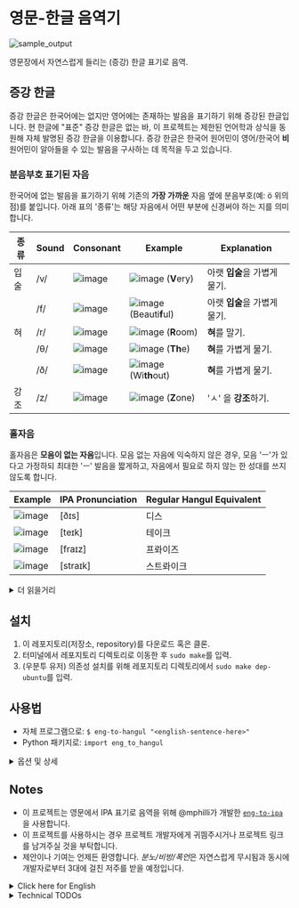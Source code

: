 # 영문-한글 음역기

![sample_output](https://github.com/user-attachments/assets/dc1cfa83-eb2e-4f39-a6ff-da6bf3c954b0)

영문장에서 자연스럽게 들리는 (증강) 한글 표기로 음역.

## 증강 한글

증강 한글은 한국어에는 없지만 영어에는 존재하는 발음을 표기하기 위해 증강된 한글입니다. 현 한글에 "표준" 증강 한글은 없는 바, 이 프로젝트는 제한된 언어학과 상식을 동원해 자체 발명된 증강 한글을 이용합니다. 증강 한글은 한국어 원어민이 영어/한국어 **비**원어민이 알아들을 수 있는 발음을 구사하는 데 목적을 두고 있습니다.

### 분음부호 표기된 자음

한국어에 없는 발음을 표기하기 위헤 기존의 **가장 가까운** 자음 옆에 분음부호(예: ö 위의 점)를 붙입니다. 아래 표의 '종류'는 해당 자음에서 어떤 부분에 신경써야 하는 지를 의미합니다.

| 종류   	| Sound 	| Consonant                                                                               	| Example     | Explanation                    |
|--------	|-------	|-----------	                                                                              |-----------	|-------------                   |
| 입술    	| /v/   	| ![image](https://github.com/user-attachments/assets/0cbf93f6-a3b5-4e44-b3cf-4478054edfbc) | ![image](https://github.com/user-attachments/assets/2253aa94-ad86-4bc7-85bb-e8bc9fa09525) (**V**ery)      | 아랫 **입술**을 가볍게 물기. |
|        	| /f/   	| ![image](https://github.com/user-attachments/assets/81f56f07-5c2e-41f6-8931-816125a8b8d4) | ![image](https://github.com/user-attachments/assets/0c88cd99-abeb-4d70-83f1-cd203972ce2d) (Beauti**f**ul) | 아랫 **입술**을 가볍게 물기. |
| 혀    	| /r/   	| ![image](https://github.com/user-attachments/assets/e0d3a86d-8d4b-4d75-b06a-e628912ae4ac) | ![image](https://github.com/user-attachments/assets/2a5f9a45-9019-4c64-91ed-68e58f8c4964) (**R**oom)      | **혀**를 말기.            |
|        	| /θ/   	| ![image](https://github.com/user-attachments/assets/bcf3ffcb-10be-4147-94e0-7140f6f693f6)	| ![image](https://github.com/user-attachments/assets/7941149e-79e2-4c9c-b4b6-720cc393aab3) (**Th**e)       | **혀**를 가볍게 물기.      |
|        	| /ð/   	| ![image](https://github.com/user-attachments/assets/0187de51-973c-4819-986a-b1255a892d63) | ![image](https://github.com/user-attachments/assets/2f56d68b-159b-4e55-8c7d-a0e4f63f354c) (Wi**th**out)   | **혀**를 가볍게 물기.      |
| 강조   	| /z/   	| ![image](https://github.com/user-attachments/assets/da010c74-3779-4a8a-9b42-4931c52689d2)	| ![image](https://github.com/user-attachments/assets/eaba1bce-df31-4c07-a42e-8272b597189d) (**Z**one)      | 'ㅅ' 을 **강조**하기.      |

### 홀자음

홀자음은 **모음이 없는 자음**입니다. 모음 없는 자음에 익숙하지 않은 경우, 모음 'ㅡ'가 있다고 가정하되 최대한 'ㅡ' 발음을 짧게하고, 자음에서 필요로 하지 않는 한 성대를 쓰지 않도록 합니다.

| Example | IPA Pronunciation | Regular Hangul Equivalent |
|---------|-------------------|---------------------------|
| ![image](https://github.com/user-attachments/assets/0c981773-d7bd-4541-9148-55d835bef5e7) | [ðɪs]    | 디스      |
| ![image](https://github.com/user-attachments/assets/0fe76b9d-4ea3-45d9-982f-0efdebbadd58) | [teɪk]   | 테이크    |
| ![image](https://github.com/user-attachments/assets/595ddcc9-1f00-4a7e-9a1c-a3a228f69fda) | [fraɪz]  | 프롸이즈   |
| ![image](https://github.com/user-attachments/assets/cda0479f-c564-424c-9205-bc456c1831ff) | [straɪk] | 스트롸이크 |

<details>
  <summary>더 읽을거리</summary>

### 동기

이 프로젝트의 기본 철학은 "묘사할 수 있는 만큼 상상할 수 있다"입니다.

한국어 원어민이라면 흔히 한국어에는 없는 영어를 발음하는데 어려움을 겪는데, 심한 경우 이는 한국어 비원어민이 알아듣기 힘든 발음 문제로 이어집니다. 이는 한국인이 해당 발음을 "상상하기 힘들다"는 점에서 비롯되는 것으로 (예: 자음 클러스터 - 모음 없는 자음들의 묶음), 특히 발음을 "한글"로 상상하는 경향이 있는 한국어 원어민들에게는 한글로 묘사할 수 있는 발음의 한계가 사용자 스스로의 발음 한계로 이어지기 쉽습니다.

이 문제에 대한 이 프로젝트의 해결책은 기존 한글에 **분음부호와 홀자음**을 추가해 한글 사용자로 하여금 해당 발음들을 "상상할 수 있도록" 만들자는 것입니다. 분음부호는 한글에 없는 발음(/f/, /v/, /z/, /r/, /θ/, /ð/)을 위해, 홀자음은 한국어에 없는 자음 클러스터를 묘사하기 위해 사용됩니다. 분음부호와 홀자음으로 증강된 한글은 이에 익숙하지 않은 한글 사용자들도 쉽게 이해하고 읽을 수 있도록 의도적으로 설계되었습니다. 예를 들어, 분음부호가 붙은 'ㄸ'은 음가 /θ/를 갖지만 분음부호를 무시하고도 /θ/에 가장 근사한 발음인 'ㄸ'으로 해석될 수 있습니다.

### 개인적 사색

영문 알파벳을 이용하는 대다수의 언어들은 자체 언어에 적절한 발음을 표기하기 위해 흔히 분음부호를 활용합니다 (예: /œ/("외") 발음을 위해 가장 가까운 알파벳인 "o" 에 분음부호 움라우트(Unlaut)를 붙여 "ö"). 더 나아가, 반대로 혹 사용하지 *않는* 알파벳이 생기더라도 이를 외국어 발음을 묘사하는 데 이용하는데 (예: 이탈리아어 자체에는 k나 y가 없지만 외국어 표기를 위해 사용), 개인적 소견은 한글은 이와 정반대로 분음부호를 활용할 수 있다는 것입니다. 즉, 한글은 *외국어를 위해* 분음부호를 사용하고, 분음부호가 없는 글자를 통상적 한국어 표기를 위해 사용할 수 있을 것입니다. 

([블로그 포스트 (영문)](https://gwangmu.medium.com/extending-hangul-for-english-70e8be3fc6ef): 증강 한글에 대한 초창기 구상)

</details>
  
## 설치
 
1. 이 레포지토리(저장소, repository)를 다운로드 혹은 클론.
2. 터미널에서 레포지토리 디렉토리로 이동한 후 `sudo make`를 입력.
3. (우분투 유저) 의존성 설치를 위해 레포지토리 디렉토리에서 `sudo make dep-ubuntu`를 입력.

## 사용법

 * 자체 프로그램으로: `$ eng-to-hangul "<english-sentence-here>"`
 * Python 패키지로: `import eng_to_hangul`

<details>
  <summary>옵션 및 상세</summary>
  
 * 자체 프로그램 옵션
    * `-f <filename>`: `<filename>` 파일에서 읽은 후 한 줄씩 음역.
    * `-D`: 결과를 GUI에 그리지 않고 터미널에만 출력.
    * `-o <filename>`: 결과를 `<filename>`에 저장 (기본값: 화면).
    * `-s`: 표준 한글 표기로 결과 생성.
    * `-M`: 분음부호 끄기.
    * `-C`: 홀자음에 모음 'ㅡ'을 덧붙임.
    * `-r`: 가능한 모든 발음을 결과로 받기.
 * Python 패키지
    * (향후 추가 예정)

</details>

## Notes

 * 이 프로젝트는 영문에서 IPA 표기로 음역을 위해 @mphilli가 개발한 [`eng-to-ipa`](https://github.com/mphilli/English-to-IPA)을 사용합니다.
 * 이 프로젝트를 사용하시는 경우 프로젝트 개발자에게 귀띔주시거나 프로젝트 링크를 남겨주실 것을 부탁합니다.
 * 제안이나 기여는 언제든 환영합니다. *분노/비방/폭언*은 자연스럽게 무시됨과 동시에 개발자로부터 3대에 걸친 저주를 받을 예정입니다.

<details>
  <summary>Click here for English</summary>

# English to Hangul

![sample_output](https://github.com/user-attachments/assets/dc1cfa83-eb2e-4f39-a6ff-da6bf3c954b0)

English sentence to naturally-sounding (augmented) Hangul notation.

## About Augmented Hangul

Augmented Hangul is an augmented Hangul for pronunciation that doesn't exist in Korean but does exist in English. Since there is no "standard" augmentation, this project invented it using limited knowledge of linguistics and, of course, common sense. The purpose is to help native Korean speakers pronounce English better, or at least _recognizable_ to someone non-native in not only Korean but also _English_.

### Consonants with Diacritical Marks

The diacritical marks were purposefully added to the closest Hangul consonants. The class suggests what needs attention.

| Class  	| Sound 	| Consonant                                                                               	| Example     | Explanation                    |
|--------	|-------	|-----------	                                                                              |-----------	|-------------                   |
| Lip    	| /v/   	| ![image](https://github.com/user-attachments/assets/0cbf93f6-a3b5-4e44-b3cf-4478054edfbc) | ![image](https://github.com/user-attachments/assets/2253aa94-ad86-4bc7-85bb-e8bc9fa09525) (**V**ery)      | Softly bite the lower **lip**. |
|        	| /f/   	| ![image](https://github.com/user-attachments/assets/81f56f07-5c2e-41f6-8931-816125a8b8d4) | ![image](https://github.com/user-attachments/assets/0c88cd99-abeb-4d70-83f1-cd203972ce2d) (Beauti**f**ul) | Softly bite the lower **lip**. |
| Tongue 	| /r/   	| ![image](https://github.com/user-attachments/assets/e0d3a86d-8d4b-4d75-b06a-e628912ae4ac) | ![image](https://github.com/user-attachments/assets/2a5f9a45-9019-4c64-91ed-68e58f8c4964) (**R**oom)      | Roll your **tongue**.          |
|        	| /θ/   	| ![image](https://github.com/user-attachments/assets/bcf3ffcb-10be-4147-94e0-7140f6f693f6)	| ![image](https://github.com/user-attachments/assets/7941149e-79e2-4c9c-b4b6-720cc393aab3) (**Th**e)       | Softly bite your **tongue**.   |
|        	| /ð/   	| ![image](https://github.com/user-attachments/assets/0187de51-973c-4819-986a-b1255a892d63) | ![image](https://github.com/user-attachments/assets/2f56d68b-159b-4e55-8c7d-a0e4f63f354c) (Wi**th**out)   | Softly bite your **tongue**.   |
| Stress 	| /z/   	| ![image](https://github.com/user-attachments/assets/da010c74-3779-4a8a-9b42-4931c52689d2)	| ![image](https://github.com/user-attachments/assets/eaba1bce-df31-4c07-a42e-8272b597189d) (**Z**one)      | **Stress** 'ㅅ'.                |

### Self-consonants

Self-consonants are simply **consonants without a vowel**. If you're unfamiliar with this concept, add 'ㅡ' but speak it very shortly, or don't use your vocal cord unless the consonant requires it.

| Example | IPA Pronunciation | Regular Hangul Equivalent |
|---------|-------------------|---------------------------|
| ![image](https://github.com/user-attachments/assets/0c981773-d7bd-4541-9148-55d835bef5e7) | [ðɪs]    | 디스      |
| ![image](https://github.com/user-attachments/assets/0fe76b9d-4ea3-45d9-982f-0efdebbadd58) | [teɪk]   | 테이크    |
| ![image](https://github.com/user-attachments/assets/595ddcc9-1f00-4a7e-9a1c-a3a228f69fda) | [fraɪz]  | 프롸이즈   |
| ![image](https://github.com/user-attachments/assets/cda0479f-c564-424c-9205-bc456c1831ff) | [straɪk] | 스트롸이크 |

<details>
  <summary>If you care to read more...</summary>

### Motivation

The basic philosophy behind this is, "We can only imagine just as much as we can describe." 

Because some pronunciation is lacking in Korean, native Korean speakers are particularly bad at some pronunciation, so much so that non-Koreans may find it difficult to understand. I reckon this is because they cannot "imagine" how to pronounce those lacking pronunciation, such as consonant clusters. To make matters a little worse, native Koreans tend to use Hangul to "emulate" any sounds because Hangul is excellent at it. The only problem is that some of the pronunciation is lacking in Hangul, which makes Koreans' "imagination" stop there. 

My solution is introducing **diacritical marks and self-consonants** so that any Hangul user can "imagine" those lacking sounds and speak them better. Specifically, diacritical marks will describe the missing sounds in Hangul (i.e., /f/, /v/, /z/, /r/, /θ/, and /ð/), and self-consonants will describe consonant clusters (e.g., al**ps** or **st**rike). They were deliberately designed to fit in the regular Hangul as seamlessly as possible so that people who had not heard of augmented Hangul could still read it roughly. For example, the 'ㄸ' with a diacritical mark indicates /θ/, but clueless readers may simply ignore the diacritical marks but still get the closest approximation (i.e., 'ㄸ').

### My Two-cents
  
The languages that use Latin alphabets (i.e., A to Z) routinely add diacritical marks to the closest alphabets to describe their unique sounds, and for the letters that they _don't_ use, they just simply leave it in the Alphabet set so that they can use them to describe _other_ language pronunciation. I think Hangul can do this the other way around: we add diacritical marks and a new concept (i.e., consonant clusters) to describe other language pronunciation and use regular Hangul letters to describe Korean as it's always been.

[This](https://gwangmu.medium.com/extending-hangul-for-english-70e8be3fc6ef) was written when I first thought about augmented Hangul, though at that point, I thought /z/ doesn't need to be thoroughly described in Hangul so I ruled out /z/ from the list. Full disclosure: I was wrong.

</details>
  
## Installation
 
1. Download or clone this repository.
2. Type `sudo make` in the root directory.
3. (For Ubuntu users) Type `sudo make dep-ubuntu` in the root directory to install dependencies.

## How to Use

 * As a standalone program: `$ eng-to-hangul "<english-sentence-here>"`
 * As a Python package: `import eng_to_hangul`

<details>
  <summary>Options and details</summary>
  
 * For the standalone program
    * `-f <filename>`: Read from `<filename>` and convert it line by line.
    * `-D`: Don't draw the Hangul sentence. Output only in the terminal.
    * `-o <filename>`: Print the output to `<filename>` (if empty, on the screen).
    * `-s`: Print in the regular Hangul.
    * `-A`: Turn off diacritical marks.
    * `-C`: Turn off self consonants. Self-consonants will be assigned with 'ㅡ.'
    * `-r`: Retrieve every possible pronunciation.
 * For the Python package
    * (Details to be added)

</details>

## Notes

 * `eng-to-hangul` uses [`eng-to-ipa`](https://github.com/mphilli/English-to-IPA) from @mphilli for English-to-IPA transliteration.
 * It is not mandatory, but please let me know or leave a link to this repository if you use this.
 * Contributions and suggestions are always welcome 🙂, but please try to be *constructive*. Ranters will get cursed for the next three generations.

</details>
<details>
  <summary>Technical TODOs</summary>
  
 - Translate the whole documentation in Korean.
 - Improve the handling of pronunciation variations.
 - Support the preferred ways of some pronunciations.
 - Package the repository more nicely. (Help needed!)
    - Installing non-`pip` dependencies (e.g., `python3-tk`, `python3-pil.imagetk`, and `UnDotum`)
    - Printing post-install messages after installation. (in `setup.py`)
    - Uploading this repository to a Python package manager.
 - Provide a friendlier interface to non-terminal or non-Linux users.
 - Support drawing regular Hangul sentences.

</details>
